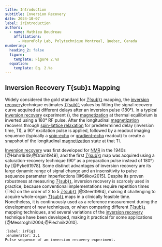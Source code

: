 ```yaml
---
title: Introduction
subtitle: Inversion Recovery
date: 2024-10-07
label: irIntroduction
authors:
  - name: Mathieu Boudreau
    affiliations:
      - NeuroPoly Lab, Polytechnique Montreal, Quebec, Canada
numbering:
  heading_2: false
  figure:
    template: Figure 2.%s
  equation:
    template: Eq. 2.%s
---
```


## Inversion Recovery _T_{sub}`1` Mapping

Widely considered the gold standard for [_T_{sub}`1`](wiki:Spin–lattice_relaxation) mapping, the [inversion recovery](wiki:Inversion_recovery)technique estimates [_T_{sub}`1`](wiki:Spin–lattice_relaxation) values by fitting the signal recovery curve acquired at different delays after an inversion pulse (180°). In a typical [inversion recovery](wiki:Inversion_recovery) experiment ([](#irFig1)), the [magnetization](wiki:Magnetization) at thermal equilibrium is inverted using a 180° RF pulse. After the longitudinal [magnetization](wiki:Magnetization) recovers through [spin-lattice relaxation](wiki:Spin–lattice_relaxation) for predetermined delay (inversion time, TI), a 90° excitation pulse is applied, followed by a readout imaging sequence (typically a [spin-echo](wiki:Spin_echo) or [gradient-echo](wiki:MRI_pulse_sequence#Gradient_echo) readout) to create a snapshot of the longitudinal [magnetization](wiki:Magnetization) state at that TI.

[Inversion recovery](wiki:Inversion_recovery) was first developed for [NMR](wiki:Nuclear_magnetic_resonance) in the 1940s [@Hahn1949;@Drain1949], and the first [_T_{sub}`1`](wiki:Spin–lattice_relaxation) map was acquired using a saturation-recovery technique (90° as a preparation pulse instead of 180°) by [@Pykett1978]. Some distinct advantages of inversion recovery are its large dynamic range of signal change and an insensitivity to pulse sequence parameter imperfections [@Stikov2015]. Despite its proven robustness at measuring [_T_{sub}`1`](wiki:Spin–lattice_relaxation), inversion recovery is scarcely used in practice, because conventional implementations require repetition times (TRs) on the order of 2 to 5 [_T_{sub}`1`](wiki:Spin–lattice_relaxation) [@Steen1994], making it challenging to acquire whole-organ [_T_{sub}`1`](wiki:Spin–lattice_relaxation) maps in a clinically feasible time. Nonetheless, it is continuously used as a reference measurement during the development of new techniques, or when comparing different [_T_{sub}`1`](wiki:Spin–lattice_relaxation) mapping techniques, and several variations of the [inversion recovery](wiki:Inversion_recovery) technique have been developed, making it practical for some applications [@Messroghli2004;@Piechnik2010].

```{figure} img/ir_pulsesequences.png
:label: irFig1
:enumerator: 2.1
Pulse sequence of an inversion recovery experiment.
```